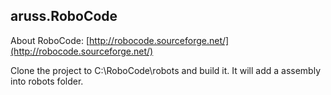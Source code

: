 ## aruss.RoboCode

About RoboCode: [http://robocode.sourceforge.net/](http://robocode.sourceforge.net/)

Clone the project to C:\RoboCode\robots and build it. It will add a assembly into robots folder. 


